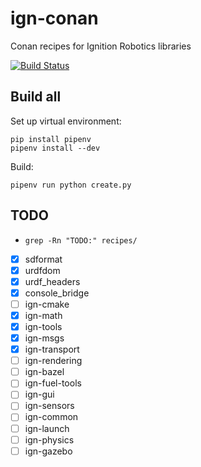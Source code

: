 # ign-conan
Conan recipes for Ignition Robotics libraries

[![Build Status](https://travis-ci.com/joxoby/ign-conan.svg?branch=master)](https://travis-ci.com/joxoby/ign-conan)

## Build all

Set up virtual environment:
```
pip install pipenv
pipenv install --dev
```

Build:
```
pipenv run python create.py
```

## TODO

- `grep -Rn "TODO:" recipes/`

- [x] sdformat
- [x] urdfdom
- [x] urdf_headers
- [x] console_bridge
- [ ] ign-cmake
- [x] ign-math
- [x] ign-tools
- [x] ign-msgs
- [x] ign-transport
- [ ] ign-rendering
- [ ] ign-bazel
- [ ] ign-fuel-tools
- [ ] ign-gui
- [ ] ign-sensors
- [ ] ign-common
- [ ] ign-launch
- [ ] ign-physics
- [ ] ign-gazebo

